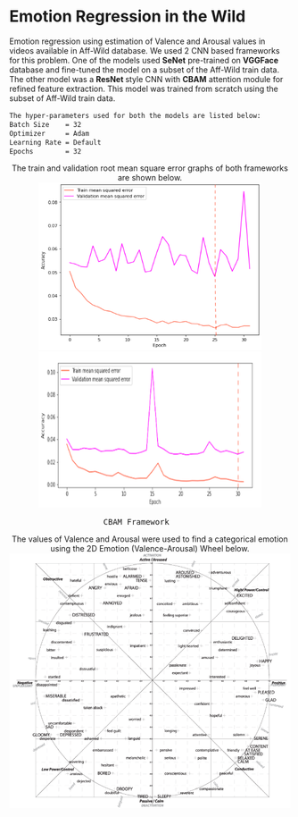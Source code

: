 # Emotion Regression in the Wild
Emotion regression using estimation of Valence and Arousal values in videos available in Aff-Wild database. 
We used 2 CNN based frameworks for this problem. 
One of the models used <b> SeNet</b> pre-trained on <b>VGGFace</b> database and fine-tuned the model on a subset of the Aff-Wild train data. The other model was a <b> ResNet </b> style CNN with <b>CBAM</b> attention module for refined feature extraction. This model was trained from scratch using the subset of Aff-Wild train data.
```
The hyper-parameters used for both the models are listed below:
Batch Size    = 32
Optimizer     = Adam
Learning Rate = Default
Epochs        = 32
```
<p align="center">
The train and validation root mean square error graphs of both frameworks are shown below.
  
<img width=400 height=300 src='https://github.com/A-Janj/Emotion-Regression-in-the-Wild/blob/main/resources/CBAM_results.png'/>
<img width=400 height=280 src='https://github.com/A-Janj/Emotion-Regression-in-the-Wild/blob/main/resources/VGG_results.png'/>
<pre>                    CBAM Framework                            Transfer Learning Framework </pre>
</p>
<p align="center">
The values of Valence and Arousal were used to find a categorical emotion using the 2D Emotion (Valence-Arousal) Wheel below.
<img src='https://github.com/A-Janj/Emotion-Regression-in-the-Wild/blob/main/resources/2D%20Emotion%20Wheel.png'/>
  </p>
